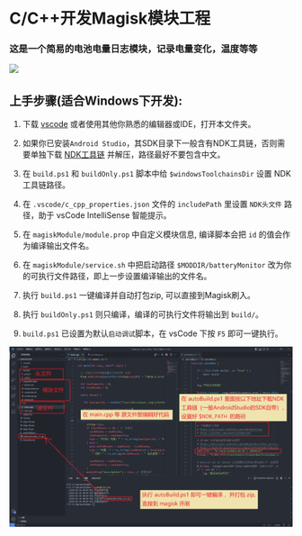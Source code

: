 # C/C++开发Magisk模块工程

### 这是一个简易的电池电量日志模块，记录电量变化，温度等等

![](preview.png)

## 上手步骤(适合Windows下开发):

1. 下载 [vscode](https://code.visualstudio.com/) 或者使用其他你熟悉的编辑器或IDE，打开本文件夹。

1. 如果你已安装`Android Studio`，其SDK目录下一般含有NDK工具链，否则需要单独下载 [NDK工具链](https://developer.android.com/ndk/downloads) 并解压，路径最好不要包含中文。

1. 在 `build.ps1` 和 `buildOnly.ps1` 脚本中给 `$windowsToolchainsDir` 设置 NDK工具链路径。

1. 在 `.vscode/c_cpp_properties.json` 文件的 `includePath` 里设置 `NDK头文件` 路径，助于 vsCode IntelliSense 智能提示。

1. 在 `magiskModule/module.prop` 中自定义模块信息, 编译脚本会把 `id` 的值会作为编译输出文件名。

1. 在 `magiskModule/service.sh` 中把启动路径 `$MODDIR/batteryMonitor` 改为你的可执行文件路径，即上一步设置编译输出的文件名。

1. 执行 `build.ps1` 一键编译并自动打包zip, 可以直接到Magisk刷入。

1. 执行 `buildOnly.ps1` 则只编译，编译的可执行文件将输出到 `build/`。

1. `build.ps1` 已设置为默认`启动调试`脚本，在 vsCode 下按 `F5` 即可一键执行。

![](readme.png)
